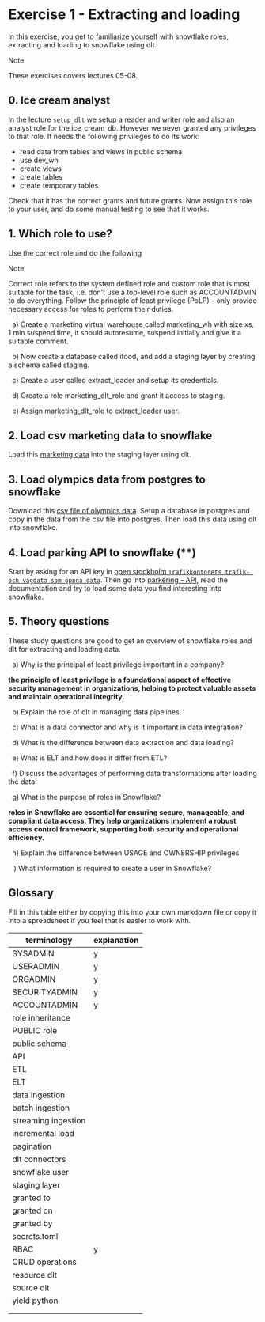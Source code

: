 # Exercise 1 - Extracting and loading

In this exercise, you get to familiarize yourself with snowflake roles, extracting and loading to snowflake using dlt.

> [!NOTE]
> These exercises covers lectures 05-08.

## 0. Ice cream analyst

In the lecture `setup_dlt` we setup a reader and writer role and also an analyst role for the ice_cream_db. However we never granted any privileges to that role. It needs the following privileges to do its work:

- read data from tables and views in public schema
- use dev_wh
- create views
- create tables
- create temporary tables

Check that it has the correct grants and future grants. Now assign this role to your user, and do some manual testing to see that it works.

## 1. Which role to use?

Use the correct role and do the following

> [!NOTE]
> Correct role refers to the system defined role and custom role that is most suitable for the task, i.e. don't use a top-level role such as ACCOUNTADMIN to do everything.
> Follow the principle of least privilege (PoLP) - only provide necessary access for roles to perform their duties.

&nbsp; a) Create a marketing virtual warehouse called marketing_wh with size xs, 1 min suspend time, it should autoresume, suspend initially and give it a suitable comment.

&nbsp; b) Now create a database called ifood, and add a staging layer by creating a schema called staging.

&nbsp; c) Create a user called extract_loader and setup its credentials.

&nbsp; d) Create a role marketing_dlt_role and grant it access to staging.

&nbsp; e) Assign marketing_dlt_role to extract_loader user.

## 2. Load csv marketing data to snowflake

Load this [marketing data](https://www.kaggle.com/datasets/fayez7/ifood-marketing-campaigns) into the staging layer using dlt.

## 3. Load olympics data from postgres to snowflake

Download this [csv file of olympics data](https://www.kaggle.com/datasets/nitishsharma01/olympics-124-years-datasettill-2020). Setup a database in postgres and copy in the data from the csv file into postgres. Then load this data using dlt into snowflake.

<!-- MOVE TO project
In lecture `extract_load_api_dlt` we loaded ads from data engineering into snowflake data_field_job_ads table. The data field includes more roles than data engineering, so also find other data related job ads such as data science and data analyst and load them into the same table.  -->

## 4. Load parking API to snowflake (\*\*)

Start by asking for an API key in [open stockholm `Trafikkontorets trafik- och vägdata som öppna data`](https://openstreetgs.stockholm.se/home/). Then go into [parkering - API](https://openstreetgs.stockholm.se/Home/Parking), read the documentation and try to load some data you find interesting into snowflake.

## 5. Theory questions

These study questions are good to get an overview of snowflake roles and dlt for extracting and loading data.

&nbsp; a) Why is the principal of least privilege important in a company?

**the principle of least privilege is a foundational aspect of effective security management in organizations, helping to protect valuable assets and maintain operational integrity.**

&nbsp; b) Explain the role of dlt in managing data pipelines.

&nbsp; c) What is a data connector and why is it important in data integration?

&nbsp; d) What is the difference between data extraction and data loading?

&nbsp; e) What is ELT and how does it differ from ETL?

&nbsp; f) Discuss the advantages of performing data transformations after loading the data.

&nbsp; g) What is the purpose of roles in Snowflake?

**roles in Snowflake are essential for ensuring secure, manageable, and compliant data access. They help organizations implement a robust access control framework, supporting both security and operational efficiency.**

&nbsp; h) Explain the difference between USAGE and OWNERSHIP privileges.

&nbsp; i) What information is required to create a user in Snowflake?


## Glossary

Fill in this table either by copying this into your own markdown file or copy it into a spreadsheet if you feel that is easier to work with.

| terminology         | explanation |
| ------------------- | ----------- |
| SYSADMIN            | y           |
| USERADMIN           | y           |
| ORGADMIN            | y           |
| SECURITYADMIN       | y           |
| ACCOUNTADMIN        | y           |
| role inheritance    |             |
| PUBLIC role         |             |
| public schema       |             |
| API                 |             |
| ETL                 |             |
| ELT                 |             |
| data ingestion      |             |
| batch ingestion     |             |
| streaming ingestion |             |
| incremental load    |             |
| pagination          |             |
| dlt connectors      |             |
| snowflake user      |             |
| staging layer       |             |
| granted to          |             |
| granted on          |             |
| granted by          |             |
| secrets.toml        |             |
| RBAC                | y           |
| CRUD operations     |             |
| resource dlt        |             |
| source dlt          |             |
| yield python        |             |
|                     |             |
|                     |             |
